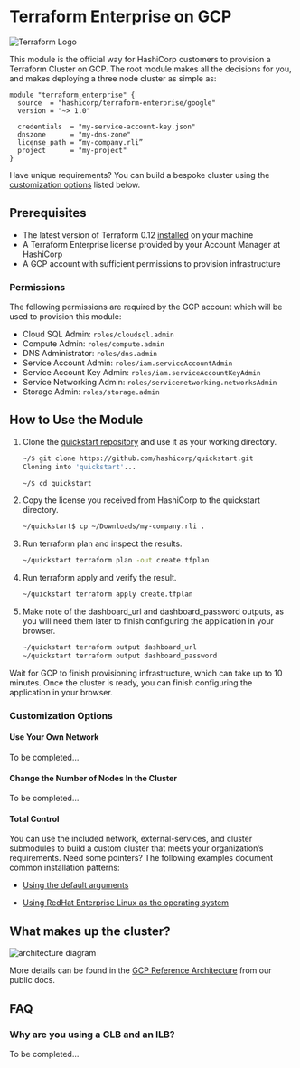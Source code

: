 # Terraform Enterprise on GCP

![Terraform Logo](https://github.com/hashicorp/terraform-google-terraform-enterprise/blob/master/assets/TerraformLogo.png?raw=true)

This module is the official way for HashiCorp customers to
provision a Terraform Cluster on GCP. The root module makes all the
decisions for you, and makes deploying a three node cluster as simple
as:

```hcl
module "terraform_enterprise" {
  source  = "hashicorp/terraform-enterprise/google"
  version = "~> 1.0"

  credentials  = "my-service-account-key.json"
  dnszone      = "my-dns-zone"
  license_path = “my-company.rli”
  project      = "my-project"
}
```

Have unique requirements? You can build a bespoke cluster using the
[customization options](#customization-options) listed below.

## Prerequisites

- The latest version of Terraform 0.12
  [installed](https://learn.hashicorp.com/terraform/getting-started/install)
  on your machine
- A Terraform Enterprise license provided by your Account Manager at
  HashiCorp
- A GCP account with sufficient permissions to provision infrastructure

### Permissions

The following permissions are required by the GCP account
which will be used to provision this module:

- Cloud SQL Admin: `roles/cloudsql.admin`
- Compute Admin: `roles/compute.admin`
- DNS Administrator: `roles/dns.admin`
- Service Account Admin: `roles/iam.serviceAccountAdmin`
- Service Account Key Admin: `roles/iam.serviceAccountKeyAdmin`
- Service Networking Admin: `roles/servicenetworking.networksAdmin`
- Storage Admin: `roles/storage.admin`

## How to Use the Module

1. Clone the [quickstart repository](#) and use it as your working
   directory.

   ```sh
   ~/$ git clone https://github.com/hashicorp/quickstart.git
   Cloning into 'quickstart'...

   ~/$ cd quickstart
   ```

1. Copy the license you received from HashiCorp to the quickstart
   directory.

   ```sh
   ~/quickstart$ cp ~/Downloads/my-company.rli .
   ```

1. Run terraform plan and inspect the results.

   ```sh
   ~/quickstart terraform plan -out create.tfplan
   ```

1. Run terraform apply and verify the result.

   ```sh
   ~/quickstart terraform apply create.tfplan
   ```

1. Make note of the dashboard_url and dashboard_password outputs, as you
   will need them later to finish configuring the application in your
   browser.

   ```sh
   ~/quickstart terraform output dashboard_url
   ~/quickstart terraform output dashboard_password
   ```

Wait for GCP to finish provisioning infrastructure, which can take up
to 10 minutes. Once the cluster is ready, you can finish configuring
the application in your browser.

### Customization Options

#### Use Your Own Network

To be completed...

#### Change the Number of Nodes In the Cluster

To be completed...

#### Total Control

You can use the included network, external-services, and cluster
submodules to build a custom cluster that meets your organization’s
requirements.  Need some pointers? The following examples document
common installation patterns:

- [Using the default arguments](https://registry.terraform.io/modules/hashicorp/terraform-enterprise/google/0.1.2/examples/root-example)

- [Using RedHat Enterprise Linux as the operating system](https://registry.terraform.io/modules/hashicorp/terraform-enterprise/google/0.1.2/examples/rhel-production-example)

## What makes up the cluster?

![architecture diagram](https://raw.githubusercontent.com/hashicorp/terraform-google-terraform-enterprise/v0.1.2/assets/gcp_diagram.jpg?raw=true)

More details can be found in the
[GCP Reference Architecture](https://www.terraform.io/docs/enterprise/before-installing/cluster-architecture.html)
from our public docs.

## FAQ

### Why are you using a GLB and an ILB?

To be completed...
